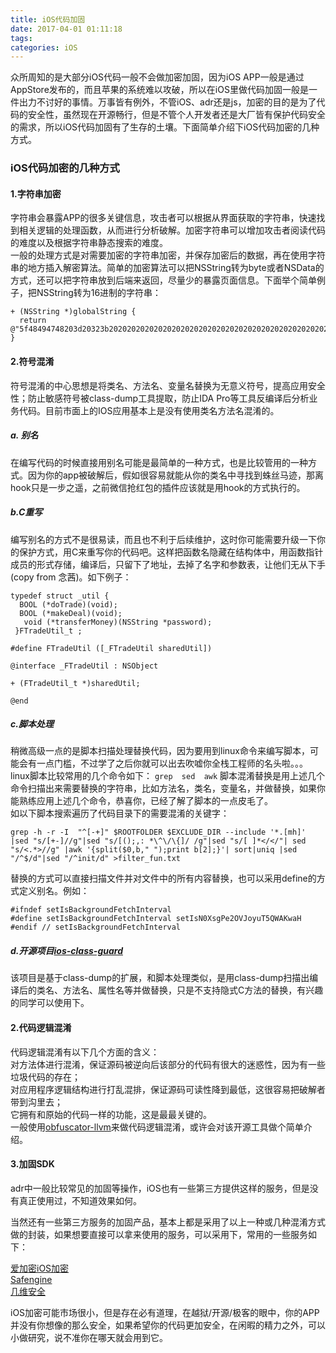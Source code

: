 ```yaml
---
title: iOS代码加固
date: 2017-04-01 01:11:18
tags:
categories: iOS
---
```


众所周知的是大部分iOS代码一般不会做加密加固，因为iOS APP一般是通过AppStore发布的，而且苹果的系统难以攻破，所以在iOS里做代码加固一般是一件出力不讨好的事情。万事皆有例外，不管iOS、adr还是js，加密的目的是为了代码的安全性，虽然现在开源畅行，但是不管个人开发者还是大厂皆有保护代码安全的需求，所以iOS代码加固有了生存的土壤。下面简单介绍下iOS代码加密的几种方式。

### iOS代码加密的几种方式

#### 1.字符串加密

  字符串会暴露APP的很多关键信息，攻击者可以根据从界面获取的字符串，快速找到相关逻辑的处理函数，从而进行分析破解。加密字符串可以增加攻击者阅读代码的难度以及根据字符串静态搜索的难度。   
  一般的处理方式是对需要加密的字符串加密，并保存加密后的数据，再在使用字符串的地方插入解密算法。简单的加密算法可以把NSString转为byte或者NSData的方式，还可以把字符串放到后端来返回，尽量少的暴露页面信息。下面举个简单例子，把NSString转为16进制的字符串：   

  ```
  + (NSString *)globalString {    
    return   @"5f48494748203d20323b202020202020202020202020202020202020202020202020202020202020676c6f62616c2e44495350415443485f51554555455f5052494f524954595f44454641554c54203d20303b2020202020202020202020202020202020202020202020202";  
  }
  ```
<!--more-->
#### 2.符号混淆  
  符号混淆的中心思想是将类名、方法名、变量名替换为无意义符号，提高应用安全性；防止敏感符号被class-dump工具提取，防止IDA Pro等工具反编译后分析业务代码。目前市面上的IOS应用基本上是没有使用类名方法名混淆的。  

##### a. 别名  
  在编写代码的时候直接用别名可能是最简单的一种方式，也是比较管用的一种方式。因为你的app被破解后，假如很容易就能从你的类名中寻找到蛛丝马迹，那离hook只是一步之遥，之前微信抢红包的插件应该就是用hook的方式执行的。

##### b.C重写
  编写别名的方式不是很易读，而且也不利于后续维护，这时你可能需要升级一下你的保护方式，用C来重写你的代码吧。这样把函数名隐藏在结构体中，用函数指针成员的形式存储，编译后，只留下了地址，去掉了名字和参数表，让他们无从下手(copy from 念茜)。如下例子：

  ```
  typedef struct _util {  
    BOOL (*doTrade)(void);  
    BOOL (*makeDeal)(void);  
	 void (*transferMoney)(NSString *password);  
   }FTradeUtil_t ;  

  #define FTradeUtil ([_FTradeUtil sharedUtil])  

  @interface _FTradeUtil : NSObject  

  + (FTradeUtil_t *)sharedUtil;  

  @end  

  ```

##### c.脚本处理
  稍微高级一点的是脚本扫描处理替换代码，因为要用到linux命令来编写脚本，可能会有一点门槛，不过学了之后你就可以出去吹嘘你全栈工程师的名头啦。。。
  linux脚本比较常用的几个命令如下：
  `grep  sed  awk`
  脚本混淆替换是用上述几个命令扫描出来需要替换的字符串，比如方法名，类名，变量名，并做替换，如果你能熟练应用上述几个命令，恭喜你，已经了解了脚本的一点皮毛了。  
  如以下脚本搜索遍历了代码目录下的需要混淆的关键字：  

  ```
  grep -h -r -I  "^[-+]" $ROOTFOLDER $EXCLUDE_DIR --include '*.[mh]' |sed "s/[+-]//g"|sed "s/[();,: *\^\/\{]/ /g"|sed "s/[ ]*</</"| sed "s/<.*>//g" |awk '{split($0,b," ");print b[2];}'| sort|uniq |sed "/^$/d"|sed "/^init/d" >filter_fun.txt
  ```
  替换的方式可以直接扫描文件并对文件中的所有内容替换，也可以采用define的方式定义别名。例如：

  ```
  #ifndef setIsBackgroundFetchInterval    
  #define setIsBackgroundFetchInterval setIsN0XsgPe2OVJoyuT5QWAKwaH    
  #endif // setIsBackgroundFetchInterval  
  ```

##### d.开源项目[ios-class-guard](https://github.com/Polidea/ios-class-guard)  
  该项目是基于class-dump的扩展，和脚本处理类似，是用class-dump扫描出编译后的类名、方法名、属性名等并做替换，只是不支持隐式C方法的替换，有兴趣的同学可以使用下。  

#### 2.代码逻辑混淆
  代码逻辑混淆有以下几个方面的含义：  
  对方法体进行混淆，保证源码被逆向后该部分的代码有很大的迷惑性，因为有一些垃圾代码的存在；   
  对应用程序逻辑结构进行打乱混排，保证源码可读性降到最低，这很容易把破解者带到沟里去；  
  它拥有和原始的代码一样的功能，这是最最关键的。  
  一般使用[obfuscator-llvm](https://github.com/obfuscator-llvm/obfuscator)来做代码逻辑混淆，或许会对该开源工具做个简单介绍。


#### 3.加固SDK
  adr中一般比较常见的加固等操作，iOS也有一些第三方提供这样的服务，但是没有真正使用过，不知道效果如何。   

  当然还有一些第三方服务的加固产品，基本上都是采用了以上一种或几种混淆方式做的封装，如果想要直接可以拿来使用的服务，可以采用下，常用的一些服务如下：   

  [爱加密iOS加密](http://www.ijiami.cn/ios)    
  [Safengine](http://www.safengine.com/mobile/)   
  [几维安全](http://kiwisec.com/)   

  iOS加密可能市场很小，但是存在必有道理，在越狱/开源/极客的眼中，你的APP并没有你想像的那么安全，如果希望你的代码更加安全，在闲暇的精力之外，可以小做研究，说不准你在哪天就会用到它。
